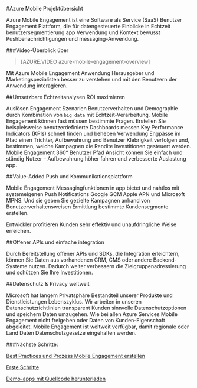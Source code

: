 <properties
    pageTitle="Mobile Projektübersicht | Microsoft Azure"
    description="Übersicht über Azure Mobile Engagement"
    services="mobile-engagement"
    documentationCenter="mobile"
    authors="piyushjo"
    manager="erikre"
    editor="" />

<tags
    ms.service="mobile-engagement"
    ms.workload="mobile"
    ms.tgt_pltfrm="mobile-multiple"
    ms.devlang="na"
    ms.topic="hero-article" 
    ms.date="01/04/2016"
    ms.author="piyushjo;matt-gibbs" />

#<a name="azure-mobile-engagement-overview"></a>Azure Mobile Projektübersicht

Azure Mobile Engagement ist eine Software als Service (SaaS) Benutzer Engagement Plattform, die für datengesteuerte Einblicke in Echtzeit benutzersegmentierung app Verwendung und Kontext bewusst Pushbenachrichtigungen und messaging-Anwendung.

###<a name="overview-video"></a>Video-Überblick über
> [AZURE.VIDEO azure-mobile-engagement-overview]

Mit Azure Mobile Engagement Anwendung Herausgeber und Marketingspezialisten besser zu verstehen und mit den Benutzern der Anwendung interagieren.

##<a name="real-time-actionable-analytics-to-maximize-return-on-investment"></a>Umsetzbare Echtzeitanalysen ROI maximieren

Auslösen Engagement Szenarien Benutzerverhalten und Demographie durch Kombination von `big data` mit Echtzeit-Verarbeitung. Mobile Engagement können fast müssen bestimmte Fragen. Erstellen Sie beispielsweise benutzerdefinierte Dashboards messen Key Performance Indicators (KPIs) schnell finden und beheben Verwendung Engpässe im Pfad einen Trichter, Aufbewahrung und Benutzer Klebrigkeit verfolgen und, bestimmen, welche Kampagnen die Rendite Investitionen gesteuert werden. Mobile Engagement 360° Benutzer Pfad Ansicht können Sie einfach und ständig Nutzer – Aufbewahrung höher fahren und verbesserte Auslastung app.

##<a name="value-added-push-and-communications-platform"></a>Value-Added Push und Kommunikationsplattform

Mobile Engagement Messagingfunktionen in app bietet und nahtlos mit systemeigenen Push Notifications Google GCM Apple APN und Microsoft MPNS. Und sie geben Sie gezielte Kampagnen anhand von Benutzerverhaltensweisen Ermittlung bestimmte Kundensegmente erstellen.

Entwickler profitieren Kunden sehr effektiv und unaufdringliche Weise erreichen.

##<a name="open-apis-and-ease-of-integration"></a>Offener APIs und einfache integration

Durch Bereitstellung offener APIs und SDKs, die Integration erleichtern, können Sie Daten aus vorhandenen CRM, CMS oder andere Backend-Systeme nutzen. Dadurch weiter verbessern die Zielgruppenadressierung und schützen Sie Ihre Investitionen.

##<a name="data-protection--privacy-across-the-globe"></a>Datenschutz & Privacy weltweit

Microsoft hat langem Privatsphäre Bestandteil unserer Produkte und Dienstleistungen Lebenszyklus. Wir arbeiten in unseren Datenschutzrichtlinien transparent Kunden sinnvolle Datenschutzoptionen und speichern Daten umzugehen. Wie bei allen Azure Services Mobile Engagement nicht freigeben oder Daten von Kunden-Eigenschaft abgeleitet. Mobile Engagement ist weltweit verfügbar, damit regionale oder Land Daten Datenschutzgesetze eingehalten werden.

###<a name="next-steps"></a>Nächste Schritte:

[Best Practices und Prozess Mobile Engagement erstellen](mobile-engagement-getting-started-best-practices.md)

[Erste Schritte](/documentation/services/mobile-engagement/)

[Demo-apps mit Quellcode herunterladen](https://aka.ms/azmedemoapps)
